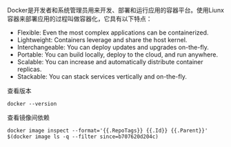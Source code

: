 

Docker是开发者和系统管理员用来开发、部署和运行应用的容器平台。使用Liunx容器来部署应用的过程叫做容器化，它具有以下特点：
+ Flexible: Even the most complex applications can be containerized.
+ Lightweight: Containers leverage and share the host kernel.
+ Interchangeable: You can deploy updates and upgrades on-the-fly.
+ Portable: You can build locally, deploy to the cloud, and run anywhere.
+ Scalable: You can increase and automatically distribute container replicas.
+ Stackable: You can stack services vertically and on-the-fly.

查看版本
```
docker --version
```

查看镜像间依赖
```
docker image inspect --format='{{.RepoTags}} {{.Id}} {{.Parent}}' $(docker image ls -q --filter since=b707620d204c)
```